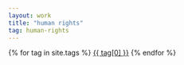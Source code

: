 ```yaml
---
layout: work
title: "human rights"
tag: human-rights
---
```


{% for tag in site.tags %}
  <a href="{{ site.baseurl }}/work/{{ tag[0] }}/">{{ tag[0] }}</a>
{% endfor %}
